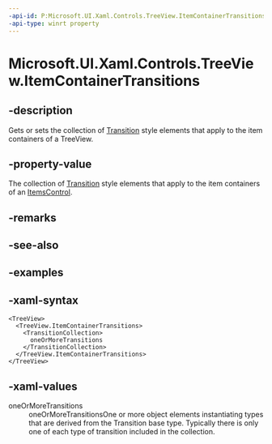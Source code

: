 ```yaml
---
-api-id: P:Microsoft.UI.Xaml.Controls.TreeView.ItemContainerTransitions
-api-type: winrt property
---
```

<!-- Property syntax.
public TransitionCollection ItemContainerTransitions { get;  set; }
-->

# Microsoft.UI.Xaml.Controls.TreeView.ItemContainerTransitions



## -description

Gets or sets the collection of [Transition](/uwp/api/windows.ui.xaml.media.animation.transition) style elements that apply to the item containers of a TreeView.



## -property-value

The collection of [Transition](/uwp/api/windows.ui.xaml.media.animation.transition) style elements that apply to the item containers of an [ItemsControl](/uwp/api/windows.ui.xaml.controls.itemscontrol).



## -remarks



## -see-also



## -examples



## -xaml-syntax

```xaml
<TreeView>
  <TreeView.ItemContainerTransitions>
    <TransitionCollection>
      oneOrMoreTransitions
    </TransitionCollection>
  </TreeView.ItemContainerTransitions>
</TreeView>
```



## -xaml-values

<dl><dt>oneOrMoreTransitions</dt><dd>oneOrMoreTransitionsOne or more object elements instantiating types that are derived from the Transition base type. Typically there is only one of each type of transition included in the collection.</dd>
</dl>



